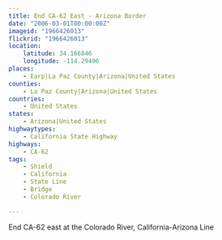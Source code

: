 ```yaml
---
title: End CA-62 East - Arizona Border
date: "2006-03-01T00:00:00Z"
imageid: "1966426013"
flickrid: "1966426013"
location:
    latitude: 34.166846
    longitude: -114.29496
places:
    - Earp|La Paz County|Arizona|United States
counties:
    - La Paz County|Arizona|United States
countries:
    - United States
states:
    - Arizona|United States
highwaytypes:
    - California State Highway
highways:
    - CA-62
tags:
    - Shield
    - California
    - State Line
    - Bridge
    - Colorado River

---
```

End CA-62 east at the Colorado River, California-Arizona Line